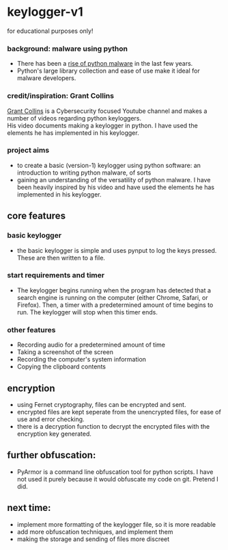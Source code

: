 # keylogger-v1

for educational purposes only!

### background: malware using python
- There has been a [rise of python malware](https://www.cyborgsecurity.com/cyborg_labs/python-malware-on-the-rise/) in the last few years. 
- Python's large library collection and ease of use make it ideal for malware developers.


### credit/inspiration: Grant Collins 

[Grant Collins](https://www.youtube.com/watch?v=25um032xgrw&t=1848s&ab_channel=GrantCollins) is a Cybersecurity focused Youtube channel and makes a number of videos regarding python keyloggers.<br> 
His video documents making a keylogger in python. I have used the elements he has implemented in his keylogger.

### project aims
- to create a basic (version-1) keylogger using python software: an introduction to writing python malware, of sorts
- gaining an understanding of the versatility of python malware. I have been heavily inspired by his video and have  used the elements he has implemented in his keylogger.

## core features

### basic keylogger
- the basic keylogger is simple and uses pynput to log the keys pressed. These are then written to a file.

### start requirements and timer
- The keylogger begins running when the program has detected that a search engine is running on the computer (either Chrome, Safari, or Firefox). Then, a timer with a predetermined amount of time begins to run. The keylogger will stop when this timer ends.

### other features
- Recording audio for a predetermined amount of time
- Taking a screenshot of the screen
- Recording the computer's system information
- Copying the clipboard contents

## encryption
- using Fernet cryptography, files can be encrypted and sent.
- encrypted files are kept seperate from the unencrypted files, for ease of use and error checking.
- there is a decryption function to decrypt the encrypted files with the encryption key generated.

## further obfuscation:
- PyArmor is a command line obfuscation tool for python scripts. I have not used it purely because it would obfuscate my code on git. Pretend I did.

## next time:
- implement more formatting of the keylogger file, so it is more readable
- add more obfuscation techniques, and implement them
- making the storage and sending of files more discreet
